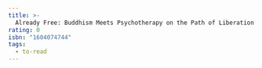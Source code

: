 ```yaml
---
title: >-
  Already Free: Buddhism Meets Psychotherapy on the Path of Liberation
rating: 0
isbn: "1604074744"
tags:
  - to-read
---
```


